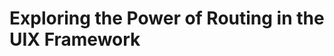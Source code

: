 <!--
	{
		description: "Seamless Backend and Frontend Routing with UIX",
		preview: "res/uix_banner.png",
		date: ~2023-07-18~,
		tag: "Developer",
		author: "unyt.org",
		authorRef: https://unyt.org
	};
-->

# Exploring the Power of Routing in the UIX Framework
